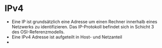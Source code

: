 # IPv4
- Eine IP ist grundsätzlich eine Adresse um einen Rechner innerhalb eines Netzwerks zu identifizieren. Das IP-Protokoll befindet sich in Schicht 3 des OSI-Referenzmodells. 
- Eine IPv4 Adresse ist aufgeteilt in Host- und Netzanteil
- 